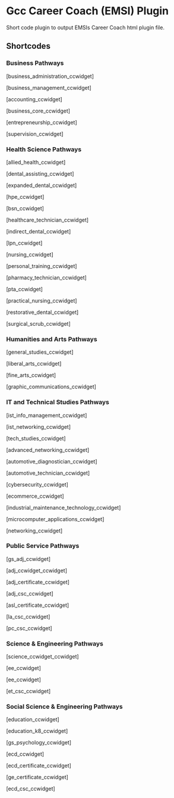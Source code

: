 # Gcc Career Coach (EMSI) Plugin

Short code plugin to output EMSIs Career Coach html plugin file.

## Shortcodes

### Business Pathways

[business_administration_ccwidget]

[business_management_ccwidget]

[accounting_ccwidget]

[business_core_ccwidget]

[entrepreneurship_ccwidget]

[supervision_ccwidget]

### Health Science Pathways

[allied_health_ccwidget]

[dental_assisting_ccwidget]

[expanded_dental_ccwidget]

[hpe_ccwidget]

[bsn_ccwidget]

[healthcare_technician_ccwidget]

[indirect_dental_ccwidget]

[lpn_ccwidget]

[nursing_ccwidget]

[personal_training_ccwidget]

[pharmacy_technician_ccwidget]

[pta_ccwidget]

[practical_nursing_ccwidget]

[restorative_dental_ccwidget]

[surgical_scrub_ccwidget]

### Humanities and Arts Pathways

[general_studies_ccwidget]

[liberal_arts_ccwidget]

[fine_arts_ccwidget]

[graphic_communications_ccwidget]

### IT and Technical Studies Pathways

[ist_info_management_ccwidget]

[ist_networking_ccwidget]

[tech_studies_ccwidget]

[advanced_networking_ccwidget]

[automotive_diagnostician_ccwidget]

[automotive_technician_ccwidget]

[cybersecurity_ccwidget]

[ecommerce_ccwidget]

[industrial_maintenance_technology_ccwidget]

[microcomputer_applications_ccwidget]

[networking_ccwidget]

### Public Service Pathways

[gs_adj_ccwidget]

[adj_ccwidget_ccwidget]

[adj_certificate_ccwidget]

[adj_csc_ccwidget]

[asl_certificate_ccwidget]

[la_csc_ccwidget]

[pc_csc_ccwidget]

### Science & Engineering Pathways

[science_ccwidget_ccwidget]

[ee_ccwidget]

[ee_ccwidget]

[et_csc_ccwidget]

### Social Science & Engineering Pathways

[education_ccwidget]

[education_k8_ccwidget]

[gs_psychology_ccwidget]

[ecd_ccwidget]

[ecd_certificate_ccwidget]

[ge_certificate_ccwidget]

[ecd_csc_ccwidget]
